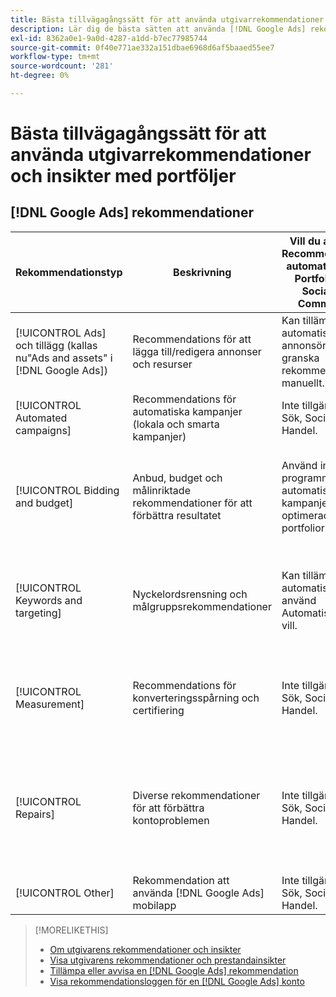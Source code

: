 ```yaml
---
title: Bästa tillvägagångssätt för att använda utgivarrekommendationer och insikter med portföljer
description: Lär dig de bästa sätten att använda [!DNL Google Ads] rekommendationer med era Search-, Social- och Commerce-portfolior.
exl-id: 8362a0e1-9a0d-4287-a1dd-b7ec77985744
source-git-commit: 0f40e771ae332a151dbae6968d6af5baaed55ee7
workflow-type: tm+mt
source-wordcount: '281'
ht-degree: 0%

---
```


# Bästa tillvägagångssätt för att använda utgivarrekommendationer och insikter med portföljer

<!-- If we don't come up with similar ones for MS, then rename this file "... Google Ads ..." -->

## [!DNL Google Ads] rekommendationer

| Rekommendationstyp | Beskrivning | Vill du använda Recommendations automatiskt med Portfolio Sök, Social och Commerce? | Kommentarer |
|--- |--- |--- |--- |
| [!UICONTROL Ads] och tillägg (kallas nu&quot;Ads and assets&quot; i [!DNL Google Ads]) | Recommendations för att lägga till/redigera annonser och resurser | Kan tillämpas automatiskt, men annonsörer bör granska rekommendationer manuellt. | Det krävs granskningsrekommendationer för att säkerställa att responsiva sökannonser är anpassade efter annonsörens krav. |
| [!UICONTROL Automated campaigns] | Recommendations för automatiska kampanjer (lokala och smarta kampanjer) | Inte tillgängligt i Sök, Socialt och Handel. | — |
| [!UICONTROL Bidding and budget] | Anbud, budget och målinriktade rekommendationer för att förbättra resultatet | Använd inte programmet automatiskt för kampanjer i optimerade portfolior. | Aktuella rekommendationer kan vara endimensionella för dina syften. Till exempel: [!DNL Google Ads] rekommenderar en ökning av målvärdet i CPA, utan att bekymra sig om budgeten, när klickningar minskar för en kampanj. |
| [!UICONTROL Keywords and targeting] | Nyckelordsrensning och målgruppsrekommendationer | Kan tillämpas automatiskt, men använd Automatiskt om du vill. | Använd rensning av nyckelord och borttagning av redundans mellan kampanjer, men undvik ytterligare automatisering (som att automatiskt skapa dynamiska sökannonser eller automatiskt utöka målgrupper). |
| [!UICONTROL Measurement] | Recommendations för konverteringsspårning och certifiering | Inte tillgängligt i Sök, Socialt och Handel. | Dessa rekommendationer kan påverka prestandan. Kontakta ert Adobe-kontoteam för att diskutera för- och nackdelar med eventuella rekommendationer innan ni börjar tillämpa dem. |
| [!UICONTROL Repairs] | Diverse rekommendationer för att förbättra kontoproblemen | Inte tillgängligt i Sök, Socialt och Handel. | Granska reparationsrekommendationer manuellt inom [!DNL Google Ads]. Den här rekommendationstypen är ett bra sätt att identifiera ogodkända annonser, feedsproblem, spårningsproblem och så vidare. |
| [!UICONTROL Other] | Rekommendation att använda [!DNL Google Ads] mobilapp | Inte tillgängligt i Sök, Socialt och Handel. | — |

>[!MORELIKETHIS]
>
>* [Om utgivarens rekommendationer och insikter](recommendation-support.md)
>* [Visa utgivarens rekommendationer och prestandainsikter](recommendation-view.md)
>* [Tillämpa eller avvisa en [!DNL Google Ads] rekommendation](google-recommendation-apply-dismiss.md)
>* [Visa rekommendationsloggen för en [!DNL Google Ads] konto](google-recommendation-view-log.md)
